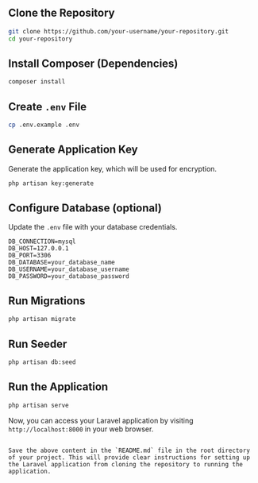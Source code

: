 
## Clone the Repository

```sh
git clone https://github.com/your-username/your-repository.git
cd your-repository
```

## Install Composer (Dependencies)

```sh
composer install
```

## Create `.env` File

```sh
cp .env.example .env
```

## Generate Application Key
Generate the application key, which will be used for encryption.

```sh
php artisan key:generate
```

## Configure Database (optional)

Update the `.env` file with your database credentials.

```env
DB_CONNECTION=mysql
DB_HOST=127.0.0.1
DB_PORT=3306
DB_DATABASE=your_database_name
DB_USERNAME=your_database_username
DB_PASSWORD=your_database_password
```

## Run Migrations

```sh
php artisan migrate
```

## Run Seeder

```sh
php artisan db:seed
```

## Run the Application

```sh
php artisan serve
```

Now, you can access your Laravel application by visiting `http://localhost:8000` in your web browser.
```

Save the above content in the `README.md` file in the root directory of your project. This will provide clear instructions for setting up the Laravel application from cloning the repository to running the application.